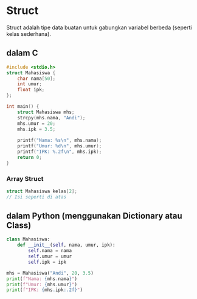 # Struct
Struct adalah tipe data buatan untuk gabungkan variabel berbeda (seperti kelas sederhana).
## dalam C

```c
#include <stdio.h>
struct Mahasiswa {
    char nama[50];
    int umur;
    float ipk;
};

int main() {
    struct Mahasiswa mhs;
    strcpy(mhs.nama, "Andi");
    mhs.umur = 20;
    mhs.ipk = 3.5;
    
    printf("Nama: %s\n", mhs.nama);
    printf("Umur: %d\n", mhs.umur);
    printf("IPK: %.2f\n", mhs.ipk);
    return 0;
}
```
### Array Struct

```c
struct Mahasiswa kelas[2];
// Isi seperti di atas
```
## dalam Python (menggunakan Dictionary atau Class)

```python
class Mahasiswa:
    def __init__(self, nama, umur, ipk):
        self.nama = nama
        self.umur = umur
        self.ipk = ipk

mhs = Mahasiswa("Andi", 20, 3.5)
print(f"Nama: {mhs.nama}")
print(f"Umur: {mhs.umur}")
print(f"IPK: {mhs.ipk:.2f}")
```